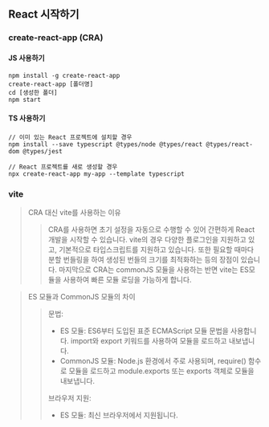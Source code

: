 ## React 시작하기

### create-react-app (CRA)

#### JS 사용하기

```
npm install -g create-react-app
create-react-app [폴더명]
cd [생성한 폴더]
npm start
```

#### TS 사용하기

```console
// 이미 있는 React 프로젝트에 설치할 경우
npm install --save typescript @types/node @types/react @types/react-dom @types/jest
```

```console
// React 프로젝트를 새로 생성할 경우
npx create-react-app my-app --template typescript
```

### vite

> CRA 대신 vite를 사용하는 이유
>
> > CRA를 사용하면 초기 설정을 자동으로 수행할 수 있어 간편하게 React 개발을 시작할 수 있습니다. vite의 경우 다양한 플로그인을 지원하고 있고, 기본적으로 타입스크립트를 지원하고 있습니다. 또한 필요할 때마다 분할 번들링을 하여 생성된 번들의 크기를 최적화하는 등의 장점이 있습니다. 마지막으로 CRA는 commonJS 모듈을 사용하는 반면 vite는 ES모듈을 사용하여 빠른 모듈 로딩을 가능하게 합니다.

> ES 모듈과 CommonJS 모듈의 차이
>
> > 문법:
> >
> > - ES 모듈: ES6부터 도입된 표준 ECMAScript 모듈 문법을 사용합니다. import와 export 키워드를 사용하여 모듈을 로드하고 내보냅니다.
> > - CommonJS 모듈: Node.js 환경에서 주로 사용되며, require() 함수로 모듈을 로드하고 module.exports 또는 exports 객체로 모듈을 내보냅니다.
> >
> > 브라우저 지원:
> >
> > - ES 모듈: 최신 브라우저에서 지원됩니다. <script type="module"> 속성을 사용하여 브라우저에서도 ES 모듈을 로드할 수 있습니다.
> > - CommonJS 모듈: 기본적으로 브라우저에서 직접 사용할 수 없지만, 번들링 도구를 통해 브라우저에서도 사용할 수 있는 형태로 변환될 수 있습니다.
> >
> > 동적 로딩:
> >
> > - ES 모듈: 모듈 로딩을 동적으로 처리하는 import() 함수를 지원합니다.
> > - CommonJS 모듈: 동적 로딩을 위해 require() 함수 대신에 import() 함수를 사용할 수 있는 환경도 있지만, 기본적으로는 동적 로딩이 지원되지 않습니다.
> >
> > 호이스팅:
> >
> > - ES 모듈: ES 모듈은 정적으로 분석되며, 모듈 로딩은 런타임에 동작합니다. 따라서 호이스팅과 같은 예측 불가능한 동작을 방지합니다.
> > - CommonJS 모듈: CommonJS 모듈은 동적으로 로딩되며, 런타임 시에 모듈 로딩이 이루어지므로 호이스팅과 관련한 이슈가 발생할 수 있습니다.

#### JS 사용하기

```
// npm
npm create vite@latest
npm run dev
// yarn
yarn create vite my-react-app --template react
yarn dev
```

#### TS 사용하기

```
// npm
npm create vite my-react-ts-app --template react-ts
npm run dev
// yarn
yarn create vite [프로젝트 명] --template react-ts
yarn dev
```

> npm과 yarn의 차이
>
> > 속도
> > npm과 yarn의 주요 차이점 중 하나는 패키지 설치 프로세스를 처리하는 방법입니다. npm은 패키지를 한 번에 하나씩 순차적으로 설치합니다. 그에 비해 yarn은 여러 패키지를 동시에 가져오고 설치하도록 최적화되어 있어 패키지 설치 속도 측면에서 yarn이 npm보다 빠릅니다.
> > 보안
> > yarn은 보안 측면에서 npm보다 더 안전한 것으로 알려져 있습니다. npm은 자동으로 패키지에 포함된 다른 패키지 코드를 실행합니다. 이로 인해 보안 시스템에 몇 가지 취약성이 발생하며 나중에 심각한 문제가 발생할 수 있습니다. 반면에 yarn은 yarn.lock 또는 package.json파일에 있는 파일만을 설치합니다. 보안은 yarn의 핵심 기능 중 하나이지만 최근 npm의 업데이트에서 npm의 보안 업데이트도 크게 향상되었습니다.
